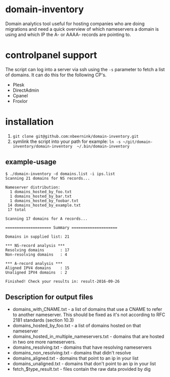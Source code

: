 # domain-inventory
Domain analytics tool useful for hosting companies who are doing migrations and
need a quick overview of which nameservers a domain is using and which IP the
A- or AAAA- records are pointing to.

# controlpanel support
The script can log into a server via ssh using the `-s` parameter to fetch a list of domains. It can do this for the following CP's.

* Plesk
* DirectAdmin
* Cpanel
* Froxlor


# installation

1. `git clone git@github.com:nbeernink/domain-inventory.git`
2. symlink the script into your path for example: `ln -s ~/git/domain-inventory/domain-inventory  ~/.bin/domain-inventory`

## example-usage

```
$ ./domain-inventory -d domains.list -i ips.list
Scanning 21 domains for NS records...

Nameserver distribution:
  1 domains_hosted_by_foo.txt
  1 domains_hosted_by_bar.txt
  1 domains_hosted_by_foobar.txt
 14 domains_hosted_by_example.txt
 17 total

Scanning 17 domains for A records...

==================== Summary ====================

Domains in supplied list: 21

*** NS-record analysis ***
Resolving domains       : 17
Non-resolving domains   : 4

*** A-record analysis ***
Aligned IPV4 domains    : 15
Unaligned IPV4 domains  : 2

Finished! Check your results in: result-2016-09-26
```

## Description for output files
* domains_with_CNAME.txt                                                - a list of domains that use a CNAME to refer to
  another nameserver. This should be fixed as it's not according to RFC
2181 standards (section 10.3)
* domains_hosted_by_foo.txt                                             - a list of domains hosted on that nameserver
* domains_hosted_in_multiple_nameservers.txt                            - domains that are hosted in two
  ore more nameservers.
* domains_resolving.txt                                                 - domains that have resolving nameservers
* domains_non_resolving.txt                                             - domains that didn't resolve
* domains_aligned.txt                                                   - domains that point to an ip in your list
* domains_unaligned.txt                                                 - domains that don't point to an ip in your list
* fetch_$type_result.txt                                                - files contain the raw data provided by dig
